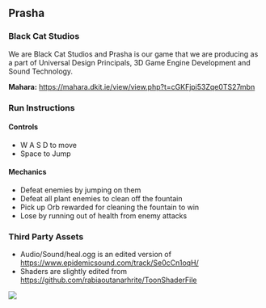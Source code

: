 ## Prasha

### Black Cat Studios

We are Black Cat Studios and Prasha is our game that we are producing as a part of Universal Design Principals, 3D Game Engine Development and Sound Technology.

**Mahara:** https://mahara.dkit.ie/view/view.php?t=cGKFjpi53Zqe0TS27mbn

### Run Instructions

#### Controls

- W A S D to move
- Space to Jump

#### Mechanics

- Defeat enemies by jumping on them
- Defeat all plant enemies to clean off the fountain
- Pick up Orb rewarded for cleaning the fountain to win
- Lose by running out of health from enemy attacks

### Third Party Assets

- Audio/Sound/heal.ogg is an edited version of https://www.epidemicsound.com/track/Se0cCn1oqH/
- Shaders are slightly edited from https://github.com/rabiaoutanarhrite/ToonShaderFile

<img src="https://media.discordapp.net/stickers/1177392903769833572.webp"><br>
